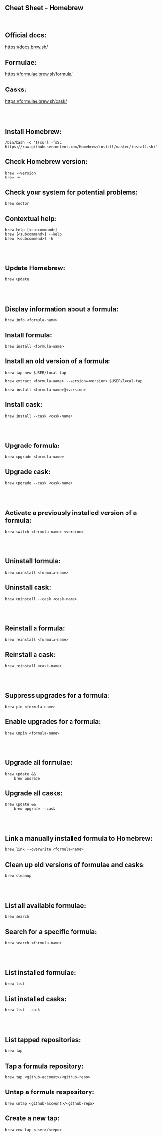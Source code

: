 ## Cheat Sheet - Homebrew

<br>

## Official docs:
https://docs.brew.sh/

## Formulae:
https://formulae.brew.sh/formula/

## Casks:
https://formulae.brew.sh/cask/

<br><br>

## Install Homebrew:
```shell
/bin/bash -c "$(curl -fsSL https://raw.githubusercontent.com/Homebrew/install/master/install.sh)"
```

## Check Homebrew version:
```shell
brew --version
brew -v
```

## Check your system for potential problems:
```shell
brew doctor
```

## Contextual help:
```shell
brew help [<subcommand>]
brew [<subcommand>] --help
brew [<subcommand>] -h
```

<br><br>

## Update Homebrew:
```shell
brew update
```

<br><br>

## Display information about a formula:
```shell
brew info <formula-name>
```

## Install formula:
```shell
brew install <formula-name>
```

## Install an old version of a formula:
```shell
brew tap-new $USER/local-tap

brew extract <formula-name> --version=<version> $USER/local-tap

brew install <formula-name>@<version>
```

## Install cask:
```shell
brew install --cask <cask-name>
```

<br><br>

## Upgrade formula:
```shell
brew upgrade <formula-name>
```

## Upgrade cask:
```shell
brew upgrade --cask <cask-name>
```

<br><br>

## Activate a previously installed version of a formula:
```shell
brew switch <formula-name> <version>
```

<br><br>

## Uninstall formula:
```shell
brew uninstall <formula-name>
```

## Uninstall cask:
```shell
brew uninstall --cask <cask-name>
```

<br><br>

## Reinstall a formula:
```shell
brew reinstall <formula-name>
```

## Reinstall a cask:
```shell
brew reinstall <cask-name>
```

<br><br>

## Suppress upgrades for a formula:
```shell
brew pin <formula-name>
```

## Enable upgrades for a formula:
```shell
brew unpin <formula-name>
```

<br><br>

## Upgrade all formulae:
```shell
brew update &&
    brew upgrade
```

## Upgrade all casks:
```shell
brew update &&
    brew upgrade --cask
```

<br><br>

## Link a manually installed formula to Homebrew:
```shell
brew link --overwrite <formula-name>
```

## Clean up old versions of formulae and casks:
```shell
brew cleanup
```

<br><br>

## List all available formulae:
```shell
brew search
```

## Search for a specific formula:
```shell
brew search <formula-name>
```

<br><br>

## List installed formulae:
```shell
brew list
```

## List installed casks:
```shell
brew list --cask
```

<br><br>

## List tapped repositories:
```shell
brew tap
```

## Tap a formula repository:
```shell
brew tap <github-account>/<github-repo>
```

## Untap a formula respository:
```shell
brew untap <github-account>/<github-repo>
```

## Create a new tap:
```shell
brew new-tap <user>/<repo>
```